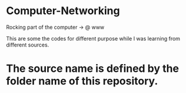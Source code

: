 # Computer-Networking
Rocking part of the computer -> @ www 

This are some the codes for different purpose while I was learning from different sources. 

# The source name is defined by the folder name of this repository.

